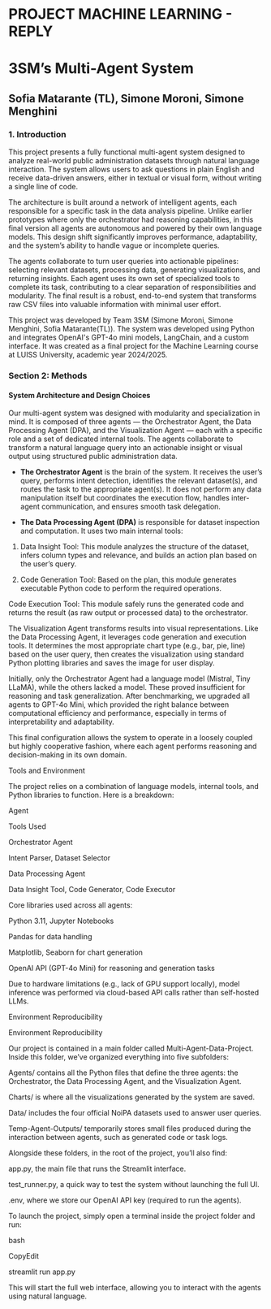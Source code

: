 # PROJECT MACHINE LEARNING - REPLY

# 3SM’s Multi-Agent System 

## Sofia Matarante (TL), Simone Moroni, Simone Menghini 

### 1. Introduction 

This project presents a fully functional multi-agent system designed to analyze real-world public administration datasets through natural language interaction. The system allows users to ask questions in plain English and receive data-driven answers, either in textual or visual form, without writing a single line of code. 

The architecture is built around a network of intelligent agents, each responsible for a specific task in the data analysis pipeline. Unlike earlier prototypes where only the orchestrator had reasoning capabilities, in this final version all agents are autonomous and powered by their own language models. This design shift significantly improves performance, adaptability, and the system’s ability to handle vague or incomplete queries. 

The agents collaborate to turn user queries into actionable pipelines: selecting relevant datasets, processing data, generating visualizations, and returning insights. Each agent uses its own set of specialized tools to complete its task, contributing to a clear separation of responsibilities and modularity. The final result is a robust, end-to-end system that transforms raw CSV files into valuable information with minimal user effort. 

This project was developed by Team 3SM (Simone Moroni, Simone Menghini, Sofia Matarante(TL)). The system was developed using Python and integrates OpenAI's GPT-4o mini models, LangChain, and a custom interface. It was created as a final project for the Machine Learning course at LUISS University, academic year 2024/2025. 

### Section 2: Methods 

#### System Architecture and Design Choices 

Our multi-agent system was designed with modularity and specialization in mind. It is composed of three agents — the Orchestrator Agent, the Data Processing Agent (DPA), and the Visualization Agent — each with a specific role and a set of dedicated internal tools. The agents collaborate to transform a natural language query into an actionable insight or visual output using structured public administration data. 

- **The Orchestrator Agent** is the brain of the system. It receives the user’s query, performs intent detection, identifies the relevant dataset(s), and routes the task to the appropriate agent(s). It does not perform any data manipulation itself but coordinates the execution flow, handles inter-agent communication, and ensures smooth task delegation. 

- **The Data Processing Agent (DPA)** is responsible for dataset inspection and computation. It uses two main internal tools: 

1. Data Insight Tool: This module analyzes the structure of the dataset, infers column types and relevance, and builds an action plan based on the user’s query. 

2. Code Generation Tool: Based on the plan, this module generates executable Python code to perform the required operations. 

Code Execution Tool: This module safely runs the generated code and returns the result (as raw output or processed data) to the orchestrator. 

The Visualization Agent transforms results into visual representations. Like the Data Processing Agent, it leverages code generation and execution tools. It determines the most appropriate chart type (e.g., bar, pie, line) based on the user query, then creates the visualization using standard Python plotting libraries and saves the image for user display. 

Initially, only the Orchestrator Agent had a language model (Mistral, Tiny LLaMA), while the others lacked a model. These proved insufficient for reasoning and task generalization. After benchmarking, we upgraded all agents to GPT-4o Mini, which provided the right balance between computational efficiency and performance, especially in terms of interpretability and adaptability. 

This final configuration allows the system to operate in a loosely coupled but highly cooperative fashion, where each agent performs reasoning and decision-making in its own domain. 

Tools and Environment 

The project relies on a combination of language models, internal tools, and Python libraries to function. Here is a breakdown: 

Agent 

Tools Used 

Orchestrator Agent 

Intent Parser, Dataset Selector 

Data Processing Agent 

Data Insight Tool, Code Generator, Code Executor 

 

 

Core libraries used across all agents: 

Python 3.11, Jupyter Notebooks 

Pandas for data handling 

Matplotlib, Seaborn for chart generation 

OpenAI API (GPT-4o Mini) for reasoning and generation tasks 

Due to hardware limitations (e.g., lack of GPU support locally), model inference was performed via cloud-based API calls rather than self-hosted LLMs. 

Environment Reproducibility 

 

Environment Reproducibility 

Our project is contained in a main folder called Multi-Agent-Data-Project. Inside this folder, we’ve organized everything into five subfolders: 

Agents/ contains all the Python files that define the three agents: the Orchestrator, the Data Processing Agent, and the Visualization Agent. 

Charts/ is where all the visualizations generated by the system are saved. 

Data/ includes the four official NoiPA datasets used to answer user queries. 

Temp-Agent-Outputs/ temporarily stores small files produced during the interaction between agents, such as generated code or task logs. 

Alongside these folders, in the root of the project, you’ll also find: 

app.py, the main file that runs the Streamlit interface. 

test_runner.py, a quick way to test the system without launching the full UI. 

.env, where we store our OpenAI API key (required to run the agents). 

To launch the project, simply open a terminal inside the project folder and run: 

bash 

CopyEdit 

streamlit run app.py 

This will start the full web interface, allowing you to interact with the agents using natural language. 
